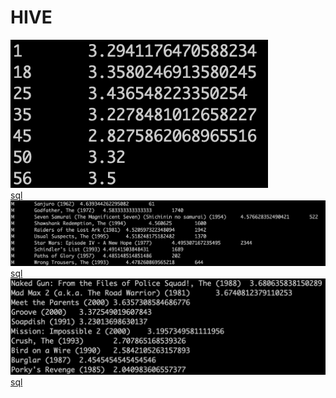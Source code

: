 # HIVE
![Homework1](./hw1.png) \
[sql](./3_query_avg_age.sql)
![Homework2](./hw2.png)\
[sql](./4_query_male_top_10_movies.sql)
![Homework3](./hw3.png)\
[sql](./5_top_10_movies_by_lady.sql)